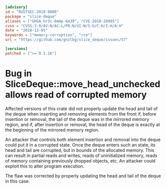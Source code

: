 ```toml
[advisory]
id = "RUSTSEC-2018-0008"
package = "slice-deque"
aliases = ["GHSA-hr3c-6mmp-6m39", "CVE-2018-20995"]
cvss = "CVSS:3.0/AV:N/AC:L/PR:N/UI:N/S:U/C:H/I:H/A:H"
date = "2018-12-05"
keywords = ["memory-corruption", "rce"]
url = "https://github.com/gnzlbg/slice_deque/issues/57"

[versions]
patched = [">= 0.1.16"]
```

# Bug in SliceDeque::move_head_unchecked allows read of corrupted memory

Affected versions of this crate did not properly update the
head and tail of the deque when inserting and removing elements from the front
if, before insertion or removal, the tail of the deque was in the mirrored
memory region, and if, after insertion or removal, the head of the deque is
exactly at the beginning of the mirrored memory region.

An attacker that controls both element insertion and removal into the deque
could put it in a corrupted state. Once the deque enters such an state, its head
and tail are corrupted, but in bounds of the allocated memory. This can result
in partial reads and writes, reads of uninitialized memory, reads of memory
containing previously dropped objects, etc. An attacker could exploit this to
alter program execution.

The flaw was corrected by properly updating the head and tail of the deque in
this case. 
